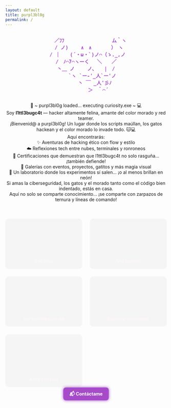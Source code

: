 ```yaml
---
layout: default
title: purpl3bl0g
permalink: /
---
```

<div class="welcome-wrapper">
<pre style="text-align: center; color: #a64ac9; font-weight: bold;">
   ／ﾌﾌ 　　　　　 　　 　ム｀ヽ
  / ノ)　　 ∧　∧　　　　）　ヽ
 / ｜　　(´・ω・`)ノ⌒（ゝ._,ノ
/　ﾉ⌒7⌒ヽーく　 ＼　　／
丶＿ ノ　　 ノ､　　|　/
　　 `ヽ `ー-'_人`ー'ノ
　　　 丶 ￣ _人'彡ﾉ
　　　　　＞　｀⌒´
</pre>
</div>

<p style="text-align: center;">
  🐾 ~ purpl3bl0g loaded... executing curiosity.exe ~ 💻<br>
  Soy <strong>l1ttl3bugc4t</strong> — hacker altamente felina, amante del color morado y red teamer.<br>
  ¡Bienvenid@ a purpl3bl0g! Un lugar donde los scripts maúllan, los gatos hackean y el color morado lo invade todo. 🐱💻<br>
  Aquí encontrarás:<br>
     ✨ Aventuras de hacking ético con flow y estilo<br>
     ☁️ Reflexiones tech entre nubes, terminales y ronroneos<br>
     🔐 Certificaciones que demuestran que l1ttl3bugc4t no solo rasguña... ¡también defiende!<br>
     📸 Galerías con eventos, proyectos, gatitos y más magia visual<br>
     🧪 Un laboratorio donde los experimentos sí salen... ¡o al menos brillan en neón!<br>
     Si amas la ciberseguridad, los gatos y el morado tanto como el código bien indentado, estás en casa.<br>
     Aquí no solo se comparte conocimiento... ¡se comparte con zarpazos de ternura y líneas de comando!<br>
</p>

<div class="home-grid">
  <div class="home-card">
    <h3>📖 Blog</h3>
    <p>Reflexiones y aventuras del mundo ciber.</p>
    <a href="/blog">Ir al blog</a>
  </div>
  <div class="home-card">
    <h3>📸 Galería</h3>
    <p>Fotos de eventos, proyectos y momentos especiales.</p>
    <a href="/galeria">Ver galería</a>
  </div>
  <div class="home-card">
    <h3>🏅 Certificaciones</h3>
    <p>Logros, aprendizajes y reconocimientos.</p>
    <a href="/certs">Ver certificaciones</a>
  </div>
  <div class="home-card">
    <h3>🧪 Laboratorio</h3>
    <p>Scripts, herramientas y experimentos personales.</p>
    <a href="/lab">Explorar proyectos</a>
  </div>
  <div class="home-card">
    <h3>🖥️ Consola</h3>
    <p>Un easter egg interactivo para lxs curiosxs.</p>
    <a href="/consola">Abrir consola</a>
  </div>
</div>

<div style="text-align: center; margin-top: 2rem;">
  <a href="/contact" class="contact-btn">📬 Contáctame</a> <br>
</div>

<style>
.typing-title {
  width: 28ch;
  animation: typing 3s steps(28), blink 0.5s step-end infinite alternate;
  white-space: nowrap;
  overflow: hidden;
  border-right: 2px solid #a64ac9;
  color: #a64ac9;
  text-align: center;
  font-size: 2rem;
  margin-top: 1rem;
}

@keyframes typing {
  from { width: 0 }
  to { width: 28ch }
}

@keyframes blink {
  50% { border-color: transparent; }
}

.home-grid {
  display: grid;
  grid-template-columns: repeat(auto-fit, minmax(220px, 1fr));
  gap: 1.5rem;
  margin-top: 2rem;
}

.home-card {
  background: #1c1c2b;
  padding: 1rem;
  border-radius: 10px;
  text-align: center;
  box-shadow: 0 0 10px rgba(166, 74, 201, 0.3);
}

.home-card a {
  color: #f72585;
  text-decoration: none;
  font-weight: bold;
}

.home-card a:hover {
  text-decoration: underline;
}

.contact-btn {
  background: #a64ac9;
  color: white;
  padding: 0.7rem 1.2rem;
  border-radius: 8px;
  text-decoration: none;
  font-weight: bold;
  box-shadow: 0 0 10px rgba(166, 74, 201, 0.4);
}

.contact-btn:hover {
  background: #5a189a;
}

/* Fade-in animación para tarjetas */
@keyframes fadeIn {
  from { opacity: 0; transform: translateY(20px); }
  to { opacity: 1; transform: translateY(0); }
}

.home-card {
  animation: fadeIn 1s ease forwards;
  transition: transform 0.3s ease, box-shadow 0.3s ease;
}

.home-card:hover {
  transform: scale(1.03);
  box-shadow: 0 0 20px rgba(166, 74, 201, 0.6);
}

/* Glow pulsante en botón de contacto */
.contact-btn {
  animation: glow 2s ease-in-out infinite alternate;
}

@keyframes glow {
  0% { box-shadow: 0 0 10px #a64ac9; }
  100% { box-shadow: 0 0 20px #f72585; }
}

.welcome-wrapper {
  max-width: 100%;
  overflow-x: auto;
  word-break: break-word;
  padding: 0 1rem;
  box-sizing: border-box;
}
.welcome-wrapper pre {
  white-space: pre-wrap;
  font-size: 0.95rem;
}
</style>
